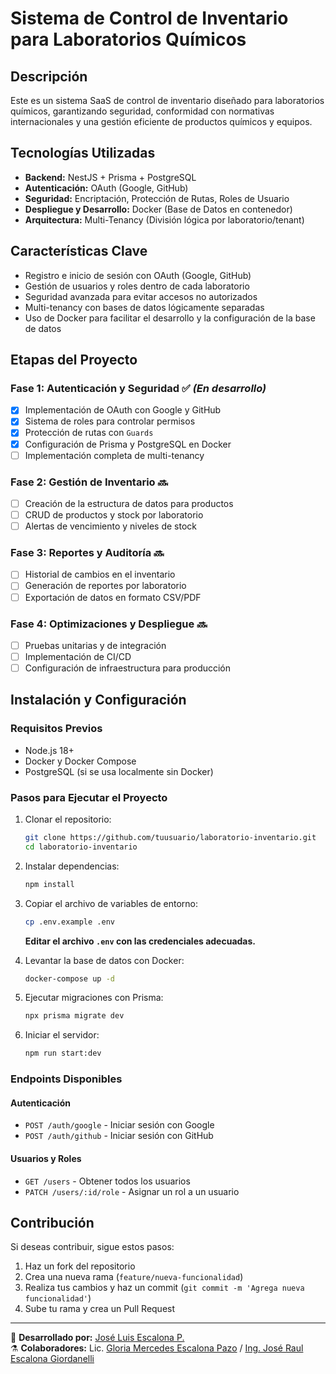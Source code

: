 # Sistema de Control de Inventario para Laboratorios Químicos

## Descripción

Este es un sistema SaaS de control de inventario diseñado para laboratorios químicos, garantizando seguridad, conformidad con normativas internacionales y una gestión eficiente de productos químicos y equipos.

## Tecnologías Utilizadas

- **Backend:** NestJS + Prisma + PostgreSQL
- **Autenticación:** OAuth (Google, GitHub)
- **Seguridad:** Encriptación, Protección de Rutas, Roles de Usuario
- **Despliegue y Desarrollo:** Docker (Base de Datos en contenedor)
- **Arquitectura:** Multi-Tenancy (División lógica por laboratorio/tenant)

## Características Clave

- Registro e inicio de sesión con OAuth (Google, GitHub)
- Gestión de usuarios y roles dentro de cada laboratorio
- Seguridad avanzada para evitar accesos no autorizados
- Multi-tenancy con bases de datos lógicamente separadas
- Uso de Docker para facilitar el desarrollo y la configuración de la base de datos

## Etapas del Proyecto

### **Fase 1: Autenticación y Seguridad** ✅ _(En desarrollo)_

- [x] Implementación de OAuth con Google y GitHub
- [x] Sistema de roles para controlar permisos
- [x] Protección de rutas con `Guards`
- [x] Configuración de Prisma y PostgreSQL en Docker
- [ ] Implementación completa de multi-tenancy

### **Fase 2: Gestión de Inventario** 🔜

- [ ] Creación de la estructura de datos para productos
- [ ] CRUD de productos y stock por laboratorio
- [ ] Alertas de vencimiento y niveles de stock

### **Fase 3: Reportes y Auditoría** 🔜

- [ ] Historial de cambios en el inventario
- [ ] Generación de reportes por laboratorio
- [ ] Exportación de datos en formato CSV/PDF

### **Fase 4: Optimizaciones y Despliegue** 🔜

- [ ] Pruebas unitarias y de integración
- [ ] Implementación de CI/CD
- [ ] Configuración de infraestructura para producción

## Instalación y Configuración

### **Requisitos Previos**

- Node.js 18+
- Docker y Docker Compose
- PostgreSQL (si se usa localmente sin Docker)

### **Pasos para Ejecutar el Proyecto**

1. Clonar el repositorio:

   ```sh
   git clone https://github.com/tuusuario/laboratorio-inventario.git
   cd laboratorio-inventario
   ```

2. Instalar dependencias:

   ```sh
   npm install
   ```

3. Copiar el archivo de variables de entorno:

   ```sh
   cp .env.example .env
   ```

   **Editar el archivo `.env` con las credenciales adecuadas.**

4. Levantar la base de datos con Docker:

   ```sh
   docker-compose up -d
   ```

5. Ejecutar migraciones con Prisma:

   ```sh
   npx prisma migrate dev
   ```

6. Iniciar el servidor:
   ```sh
   npm run start:dev
   ```

### **Endpoints Disponibles**

#### **Autenticación**

- `POST /auth/google` - Iniciar sesión con Google
- `POST /auth/github` - Iniciar sesión con GitHub

#### **Usuarios y Roles**

- `GET /users` - Obtener todos los usuarios
- `PATCH /users/:id/role` - Asignar un rol a un usuario

## Contribución

Si deseas contribuir, sigue estos pasos:

1. Haz un fork del repositorio
2. Crea una nueva rama (`feature/nueva-funcionalidad`)
3. Realiza tus cambios y haz un commit (`git commit -m 'Agrega nueva funcionalidad'`)
4. Sube tu rama y crea un Pull Request

---

🚀 **Desarrollado por:** [José Luis Escalona P.](https://www.linkedin.com/in/jlescalonap/)  
⚗️ **Colaboradores:** Lic. [Gloria Mercedes Escalona Pazo](https://www.linkedin.com/in/gloria-mercedes-escalona-pazo-21064b66/) / [Ing. José Raul Escalona Giordanelli](https://www.linkedin.com/in/raul-escalona-giordanelli-4989b8a6/)
